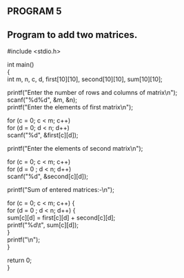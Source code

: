 ﻿


## PROGRAM 5
## Program to add two matrices.

#include <stdio.h>  
  
int main()  
{  
int m, n, c, d, first[10][10], second[10][10], sum[10][10];  
  
printf("Enter the number of rows and columns of matrix\n");  
scanf("%d%d",  &m,  &n);  
printf("Enter the elements of first matrix\n");  
  
for  (c =  0; c < m; c++)  
for  (d =  0; d < n; d++)  
scanf("%d",  &first[c][d]);  
  
printf("Enter the elements of second matrix\n");  
  
for  (c =  0; c < m; c++)  
for  (d =  0  ; d < n; d++)  
scanf("%d",  &second[c][d]);  
  
printf("Sum of entered matrices:-\n");  
  
for  (c =  0; c < m; c++)  {  
for  (d =  0  ; d < n; d++)  {  
sum[c][d]  = first[c][d]  + second[c][d];  
printf("%d\t", sum[c][d]);  
}  
printf("\n");  
}  
  
return  0;  
}

